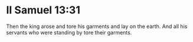 # II Samuel 13:31

Then the king arose and tore his garments and lay on the earth. And all his servants who were standing by tore their garments.
